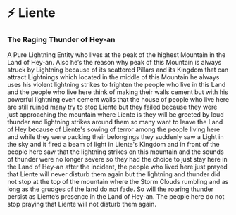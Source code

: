 # ⚡ Liente

### **The Raging Thunder of Hey-an**

A Pure Lightning Entity who lives at the peak of the highest Mountain in the Land of Hey-an. Also he’s the reason why peak of this Mountain is always struck by Lightning because of its scattered Pillars and its Kingdom that can attract Lightnings which located in the middle of this Mountain he always uses his violent lightning strikes to frighten the people who live in this Land and the people who live here think of making their walls cement but with his powerful lightning even cement walls that the house of people who live here are still ruined many try to stop Liente but they failed because they were just approaching the mountain where Liente is they will be greeted by loud thunder and lightning strikes around them so many want to leave the Land of Hey because of Liente's sowing of terror among the people living here and while they were packing their belongings they suddenly saw a Light in the sky and it fired a beam of light in Liente's Kingdom and in front of the people here saw that the lightning strikes on this mountain and the sounds of thunder were no longer severe so they had the choice to just stay here in the Land of Hey-an after the incident, the people who lived here just prayed that Liente will never disturb them again but the lightning and thunder did not stop at the top of the mountain where the Storm Clouds rumbling and as long as the grudges of the land do not fade. So will the roaring thunder persist as Liente’s presence in the Land of Hey-an. The people here do not stop praying that Liente will not disturb them again.
